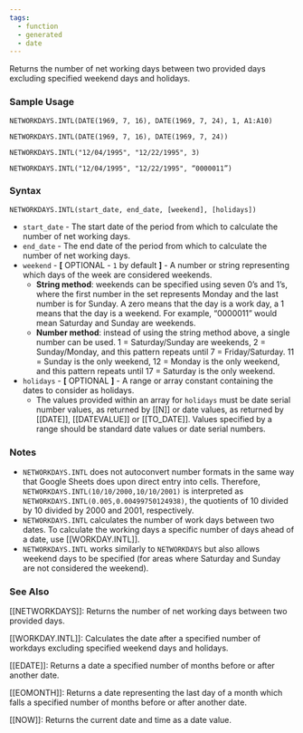 ```yaml
---
tags:
  - function
  - generated
  - date
---
```


Returns the number of net working days between two provided days excluding specified weekend days and holidays.

### Sample Usage

`NETWORKDAYS.INTL(DATE(1969, 7, 16), DATE(1969, 7, 24), 1, A1:A10)`

`NETWORKDAYS.INTL(DATE(1969, 7, 16), DATE(1969, 7, 24))`

`NETWORKDAYS.INTL("12/04/1995", "12/22/1995", 3)`

`NETWORKDAYS.INTL("12/04/1995", "12/22/1995", “0000011”)`

### Syntax

`NETWORKDAYS.INTL(start_date, end_date, [weekend], [holidays])`

* `start_date` - The start date of the period from which to calculate the number of net working days.
* `end_date` - The end date of the period from which to calculate the number of net working days.
* `weekend` - **[** OPTIONAL - `1` by default **]** - A number or string representing which days of the week are considered weekends.
  + **String method**: weekends can be specified using seven 0’s and 1’s, where the first number in the set represents Monday and the last number is for Sunday. A zero means that the day is a work day, a 1 means that the day is a weekend. For example, “0000011” would mean Saturday and Sunday are weekends.
  + **Number method**: instead of using the string method above, a single number can be used. 1 = Saturday/Sunday are weekends, 2 = Sunday/Monday, and this pattern repeats until 7 = Friday/Saturday. 11 = Sunday is the only weekend, 12 = Monday is the only weekend, and this pattern repeats until 17 = Saturday is the only weekend.
* `holidays` - **[** OPTIONAL **]** - A range or array constant containing the dates to consider as holidays.
  + The values provided within an array for `holidays` must be date serial number values, as returned by [[N]] or date values, as returned by [[DATE]], [[DATEVALUE]] or [[TO_DATE]]. Values specified by a range should be standard date values or date serial numbers.

### Notes

* `NETWORKDAYS.INTL` does not autoconvert number formats in the same way that Google Sheets does upon direct entry into cells. Therefore, `NETWORKDAYS.INTL(10/10/2000,10/10/2001)` is interpreted as `NETWORKDAYS.INTL(0.005,0.00499750124938)`, the quotients of 10 divided by 10 divided by 2000 and 2001, respectively.
* `NETWORKDAYS.INTL` calculates the number of work days between two dates. To calculate the working days a specific number of days ahead of a date, use [[WORKDAY.INTL]].
* `NETWORKDAYS.INTL` works similarly to `NETWORKDAYS` but also allows weekend days to be specified (for areas where Saturday and Sunday are not considered the weekend).

### See Also

[[NETWORKDAYS]]: Returns the number of net working days between two provided days.

[[WORKDAY.INTL]]: Calculates the date after a specified number of workdays excluding specified weekend days and holidays.

[[EDATE]]: Returns a date a specified number of months before or after another date.

[[EOMONTH]]: Returns a date representing the last day of a month which falls a specified number of months before or after another date.

[[NOW]]: Returns the current date and time as a date value.